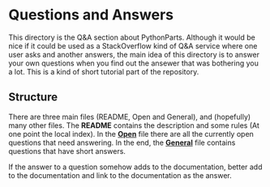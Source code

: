 # Questions and Answers

This directory is the Q&A section about PythonParts. Although it would be nice if it could be used as a StackOverflow kind of Q&A service where one user asks and another answers, the main idea of this directory is to answer your own questions when you find out the ansewer that was bothering you a lot. This is a kind of short tutorial part of the repository.

## Structure

There are three main files (README, Open and General), and (hopefully) many other files.
The __README__ contains the description and some rules (At one point the local index). In the [__Open__](./Open.md) file there are all the currently open questions that need answering. In the end, the [__General__](./General.md)  file contains questions that have short answers.

If the answer to a question somehow adds to the documentation, better add to the documentation and link to the documentation as the answer.
